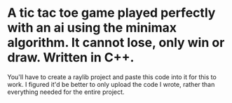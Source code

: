 # A tic tac toe game played perfectly with an ai using the minimax algorithm. It cannot lose, only win or draw. Written in C++.

You'll have to create a raylib project and paste this code into it for this to work. I figured it'd be better to only upload the code I wrote, rather than everything needed for the entire project.
